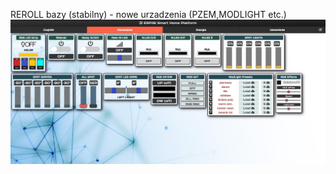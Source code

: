 REROLL bazy (stabilny) - nowe urzadzenia (PZEM,MODLIGHT etc.)
![alt text](https://github.com/Tukaram1305/PD_ESP32_Central_Unit/blob/master/pd_reroll_ster.jpg?raw=true)
